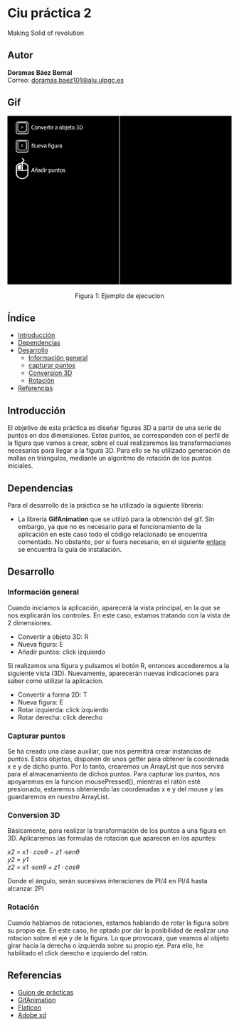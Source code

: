 # Ciu práctica 2
Making Solid of revolution

## Autor 
**Doramas Báez Bernal** <br/>
Correo: doramas.baez101@alu.ulpgc.es

## Gif
<div align="center">
  <img src="/main/animacion.gif" alt="gif de la practica 2">
  <p align="center">
    Figura 1: Ejemplo de ejecucion
  </p>
</div>

## Índice
* [Introducción](#introducción)
* [Dependencias](#dependencias) 
* [Desarrollo](#desarrollo)
    * [Información general](#informaciónGeneral)
    * [capturar puntos](#capturar)
    * [Conversion 3D](#conversion)
    * [Rotación](#rotación)
* [Referencias](#referencias)

## Introducción
El objetivo de esta práctica es diseñar figuras 3D a partir de una serie de puntos en dos dimensiones. Estos puntos, se corresponden con el perfil de la figura que vamos a crear, sobre el cual realizaremos las transformaciones necesarias para llegar a la figura 3D. Para ello se ha utilizado generación de mallas en triángulos, mediante un algoritmo de rotación de los puntos iniciales.

## Dependencias
Para el desarrollo de la práctica se ha utilizado la siguiente librería:
* La librería **GifAnimation** que se utilizó para la obtención del gif. Sin embargo, ya que no es necesario para el funcionamiento de la aplicación en este caso todo el código relacionado se encuentra comentado. No obstante, por si fuera necesario, en el siguiente [enlace](https://github.com/extrapixel/gif-animation) se encuentra la guía de instalación.

## Desarrollo

### Información general <a id="informaciónGeneral"></a>

Cuando iniciamos la aplicación, aparecerá la vista principal, en la que se nos explicarán los controles. En este caso, estamos tratando con la vista de 2 dimensiones.
- Convertir a objeto 3D: R
- Nueva figura: E
- Añadir puntos: click izquierdo 

Si realizamos una figura y pulsamos el botón R, entonces accederemos a la siguiente vista (3D). Nuevamente, aparecerán nuevas indicaciones para saber como utilizar la aplicacion.
- Convertir a forma 2D: T
- Nueva figura: E
- Rotar izquierda: click izquierdo
- Rotar derecha: click derecho


### Capturar puntos <a id="capturar"></a>
Se ha creado una clase auxiliar, que nos permitirá crear instancias de puntos. Estos objetos, disponen de unos getter para obtener la coordenada x e y de dicho punto. Por lo tanto, crearemos un ArrayList<puntos> que nos servirá para el almacenamiento de dichos puntos. Para capturar los puntos, nos apoyaremos en la funcion mousePressed(), mientras el ratón esté presionado, estaremos obteniendo las coordenadas x e y del mouse y las guardaremos en nuestro ArrayList.

### Conversion 3D <a id="conversion"></a>
Básicamente, para realizar la transformación de los puntos a una figura en 3D. Aplicaremos las formulas de rotacion que aparecen en los apuntes:

*x2 = x1 · cosθ − z1 ·senθ* <br/>
*y2 = y1* <br/>
*z2 = x1 ·senθ + z1 · cosθ* <br/>

Donde el ángulo, serán sucesivas interaciones de PI/4 en PI/4 hasta alcanzar 2PI

### Rotación
Cuando hablamos de rotaciones, estamos hablando de rotar la figura sobre su propio eje. En este caso, he optado por dar la posibilidad de realizar una rotacion sobre el eje y de la figura. Lo que provocará, que veamos al objeto girar hacia la derecha o izquierda sobre su propio eje. Para ello, he habilitado el click derecho e izquierdo del ratón.


## Referencias

* [Guion de prácticas](https://cv-aep.ulpgc.es/cv/ulpgctp20/pluginfile.php/126724/mod_resource/content/22/CIU_Pr_cticas.pdf)
* [GifAnimation](https://github.com/extrapixel/gif-animation)
* [Flaticon](https://www.flaticon.com/free-icon/mouse-left-button_32041?term=mouse%20left&page=1&position=32)
* [Adobe xd](https://www.adobe.com/es/products/xd.html)

